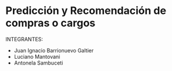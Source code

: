 # Predicción y Recomendación de compras o cargos

INTEGRANTES:
  - Juan Ignacio Barrionuevo Galtier
  - Luciano Mantovani
  - Antonela Sambuceti

